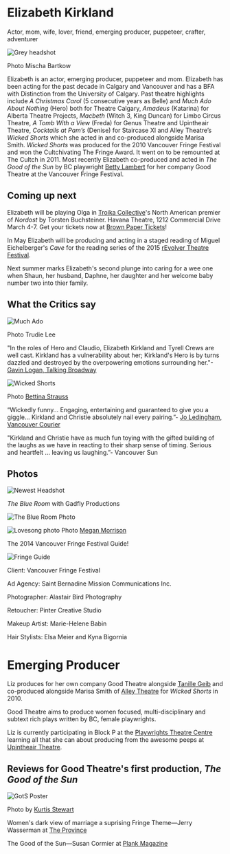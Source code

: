 Elizabeth Kirkland
==================

Actor, mom, wife, lover, friend, emerging producer, puppeteer, crafter, adventurer

![Grey headshot](/images/headshot-grey.jpg)

Photo Mischa Bartkow

Elizabeth is an actor, emerging producer, puppeteer and mom. Elizabeth has been acting for the past decade in Calgary and Vancouver and has a BFA with Distinction from the University of Calgary. Past theatre highlights include *A Christmas Carol* (5 consecutive years as Belle) and *Much Ado About Nothing* (Hero) both for Theatre Calgary, *Amadeus* (Katarina) for Alberta Theatre Projects, *Macbeth* (Witch 3, King Duncan) for Limbo Circus Theatre, *A Tomb With a View* (Freda) for Genus Theatre and Upintheair Theatre, *Cocktails at Pam’s* (Denise) for Staircase XI and Alley Theatre’s *Wicked Shorts* which she acted in and co-produced alongside Marisa Smith. *Wicked Shorts* was produced for the 2010 Vancouver Fringe Festival and won the Cultchivating The Fringe Award. It went on to be remounted at The Cultch in 2011. Most recently Elizabeth co-produced and acted in *The Good of the Sun* by BC playwright [Betty Lambert](http://www.bettylambert.ca/index.htm) for her company Good Theatre at the Vancouver Fringe Festival.

Coming up next
--------------

Elizabeth will be playing Olga in [Troika Collective](http://www.thetroikacollective.com/#!upcoming-production/cb3i)'s North American premier of *Nordost* by Torsten Buchsteiner. 
Havana Theatre, 1212 Commercial Drive
March 4-7.
Get your tickets now at [Brown Paper Tickets](http://nordost.brownpapertickets.com/)!

In May Elizabeth will be producing and acting in a staged reading of Miguel Eichelberger's *Cave* for the reading series of the 2015 [rEvolver Theatre Festival](http://www.upintheairtheatre.com/festival-about).

Next summer marks Elizabeth's second plunge into caring for a wee one when Shaun, her husband, Daphne, her daughter and her welcome baby number two into thier family. 

What the Critics say
--------------------

![Much Ado](/images/MuchAdo.jpg)

Photo Trudie Lee 

"In the roles of Hero and Claudio, Elizabeth Kirkland and Tyrell Crews are well cast. Kirkland has a vulnerability about her; Kirkland's Hero is by turns dazzled and destroyed by the overpowering emotions surrounding her."-[Gavin Logan, Talking Broadway](http://www.talkinbroadway.com/regional/canada/ca14.html)

![Wicked Shorts](/images/WickedShortsSignsOutside.jpg)

Photo [Bettina Strauss](http://best-foto.com/)

“Wickedly funny… Engaging, entertaining and guaranteed to give you a giggle… Kirkland and Christie absolutely nail every pairing.”- [Jo Ledingham, Vancouver Courier](http://www.vancourier.com/entertainment/short-plays-prove-wickedly-funny-1.390067)

"Kirkland and Christie have as much fun toying with the gifted building of the laughs as we have in reacting to their sharp sense of timing. Serious and heartfelt ... leaving us laughing.”- Vancouver Sun

Photos
------

![Newest Headshot](/images/LizKirkland.jpg)

*The Blue Room* with Gadfly Productions

![The Blue Room Photo](/images/TheBlueRoom.jpg)

![Lovesong photo](/images/Lovesongphoto.jpg)
Photo [Megan Morrison](http://www.opaleyephotography.com/)

The 2014 Vancouver Fringe Festival Guide!

![Fringe Guide](/images/FringeGuidePhoto.jpg)

Client: Vancouver Fringe Festival

Ad Agency: Saint Bernadine Mission Communications Inc.

Photographer: Alastair Bird Photography

Retoucher: Pinter Creative Studio

Makeup Artist: Marie-Helene Babin 

Hair Stylists: Elsa Meier and Kyna Bigornia

Emerging Producer
=================

Liz produces for her own company Good Theatre alongside [Tanille Geib](http://www.tanillegeib.ca/) and co-produced alongside Marisa Smith of [Alley Theatre](http://alleytheatre.wix.com/alleytheatre) for *Wicked Shorts* in 2010.

Good Theatre aims to produce women focused, multi-disciplinary and subtext rich plays written by BC, female playwrights.

Liz is currently participating in Block P at the [Playwrights Theatre Centre](http://www.playwrightstheatre.com/programs/writers-blocks/) learning all that she can about producing from the awesome peeps at [Upintheair Theatre](http://www.upintheairtheatre.com/). 

Reviews for Good Theatre's first production, *The Good of the Sun*
-----------------------------------------------------------------

![GotS Poster](/images/GotSPoster.jpg)

Photo by [Kurtis Stewart](http://kurtisstewart.com/)

Women's dark view of marriage a suprising Fringe Theme—Jerry Wasserman at [The Province](http://blogs.theprovince.com/2014/09/11/theatre-review-womens-dark-view-of-marriage-a-surprising-fringe-theme/)

The Good of the Sun—Susan Cormier at [Plank Magazine](http://plankmagazine.com/review/good-sun)
